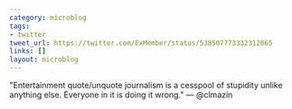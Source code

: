 ```yaml
---
category: microblog
tags:
- twitter
tweet_url: https://twitter.com/ExMember/status/538507773332312065
links: []
layout: microblog
---
```

"Entertainment quote/unquote journalism is a cesspool of stupidity unlike anything else. Everyone in it is doing it wrong." — @clmazin
